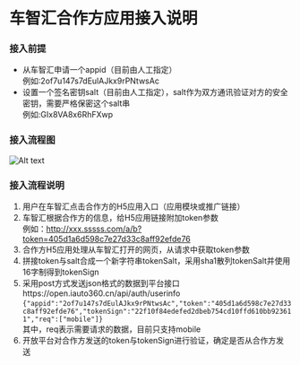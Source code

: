 # 车智汇合作方应用接入说明

### 接入前提

* 从车智汇申请一个appid（目前由人工指定）<br/>
    例如:2of7u147s7dEulAJkx9rPNtwsAc
* 设置一个签名密钥salt（目前由人工指定），salt作为双方通讯验证对方的安全密钥，需要严格保密这个salt串<br/>
    例如:GIx8VA8x6RhFXwp

### 接入流程图
![Alt text](https://github.com/iauto360/open-api/blob/master/auth_flow.png)

### 接入流程说明
1. 用户在车智汇点击合作方的H5应用入口（应用模块或推广链接）
2. 车智汇根据合作方的信息，给H5应用链接附加token参数<br/>
     例如：http://xxx.sssss.com/a/b?token=405d1a6d598c7e27d33c8aff92efde76
3. 合作方H5应用处理从车智汇打开的网页，从请求中获取token参数
4. 拼接token与salt合成一个新字符串tokenSalt，采用sha1散列tokenSalt并使用16字制得到tokenSign<br/>
5. 采用post方式发送json格式的数据到平台接口https://open.iauto360.cn/api/auth/userinfo<br/>
    `{"appid":"2of7u147s7dEulAJkx9rPNtwsAc","token":"405d1a6d598c7e27d33c8aff92efde76","tokenSign":"22f10f84edefed2dbeb754cd10ffd610bb923611","req":["mobile"]}`<br/>
其中，req表示需要请求的数据，目前只支持mobile
6. 开放平台对合作方发送的token与tokenSign进行验证，确定是否从合作方发送
    



